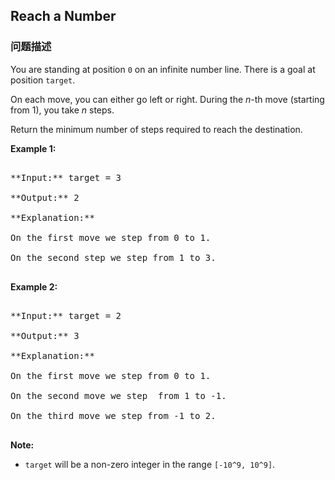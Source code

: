 ## Reach a Number  
### 问题描述

You are standing at position `0` on an infinite number line.  There is a goal at position `target`.



On each move, you can either go left or right.  During the *n*-th move (starting from 1), you take *n* steps.



Return the minimum number of steps required to reach the destination.


**Example 1:**<br />
<pre>
**Input:** target = 3
**Output:** 2
**Explanation:**
On the first move we step from 0 to 1.
On the second step we step from 1 to 3.
</pre>


**Example 2:**<br />
<pre>
**Input:** target = 2
**Output:** 3
**Explanation:**
On the first move we step from 0 to 1.
On the second move we step  from 1 to -1.
On the third move we step from -1 to 2.
</pre>


**Note:**<br>
- `target` will be a non-zero integer in the range `[-10^9, 10^9]`.

